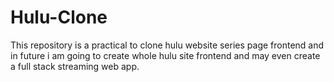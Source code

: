# Hulu-Clone
This repository is a practical to clone hulu website series page frontend and in future i am going to create whole hulu site frontend and may even create a full stack streaming web app. 
